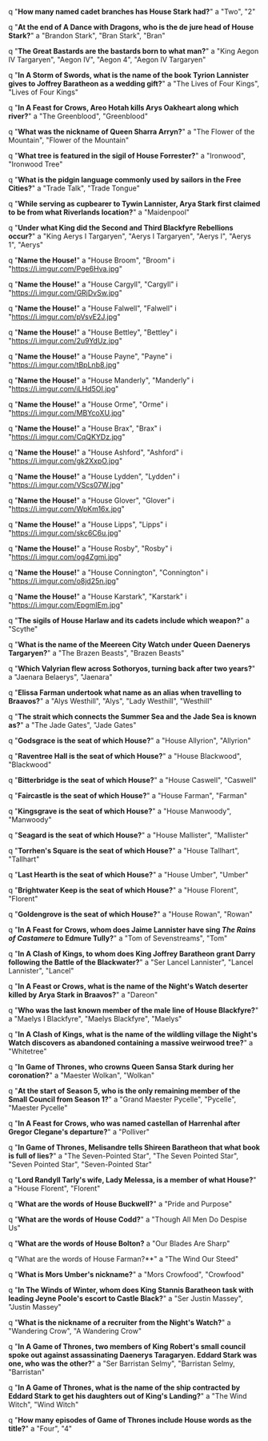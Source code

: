 q "**How many named cadet branches has House Stark had?**"
a "Two", "2"

q "**At the end of A Dance with Dragons, who is the de jure head of House Stark?**"
a "Brandon Stark", "Bran Stark", "Bran"

q "**The Great Bastards are the bastards born to what man?**"
a "King Aegon IV Targaryen", "Aegon IV", "Aegon 4", "Aegon IV Targaryen"

q "**In A Storm of Swords, what is the name of the book Tyrion Lannister gives to Joffrey Baratheon as a wedding gift?**"
a "The Lives of Four Kings", "Lives of Four Kings"

q "**In A Feast for Crows, Areo Hotah kills Arys Oakheart along which river?**"
a "The Greenblood", "Greenblood"

q "**What was the nickname of Queen Sharra Arryn?**"
a "The Flower of the Mountain", "Flower of the Mountain"

q "**What tree is featured in the sigil of House Forrester?**"
a "Ironwood", "Ironwood Tree"

q "**What is the pidgin language commonly used by sailors in the Free Cities?**"
a "Trade Talk", "Trade Tongue"

q "**While serving as cupbearer to Tywin Lannister, Arya Stark first claimed to be from what Riverlands location?**"
a "Maidenpool"

q "**Under what King did the Second and Third Blackfyre Rebellions occur?**"
a "King Aerys I Targaryen", "Aerys I Targaryen", "Aerys I", "Aerys 1", "Aerys"

q "**Name the House!**"
a "House Broom", "Broom"
i "https://i.imgur.com/Pge6Hva.jpg"

q "**Name the House!**"
a "House Cargyll", "Cargyll"
i "https://i.imgur.com/GRjDvSw.jpg"

q "**Name the House!**"
a "House Falwell", "Falwell"
i "https://i.imgur.com/pVsvE2J.jpg"

q "**Name the House!**"
a "House Bettley", "Bettley"
i "https://i.imgur.com/2u9YdUz.jpg"

q "**Name the House!**"
a "House Payne", "Payne"
i "https://i.imgur.com/tBpLnb8.jpg"

q "**Name the House!**"
a "House Manderly", "Manderly"
i "https://i.imgur.com/iLHd5OI.jpg"

q "**Name the House!**"
a "House Orme", "Orme"
i "https://i.imgur.com/MBYcoXU.jpg"

q "**Name the House!**"
a "House Brax", "Brax"
i "https://i.imgur.com/CqQKYDz.jpg"

q "**Name the House!**"
a "House Ashford", "Ashford"
i "https://i.imgur.com/gk2XxpO.jpg"

q "**Name the House!**"
a "House Lydden", "Lydden"
i "https://i.imgur.com/VScs07W.jpg"

q "**Name the House!**"
a "House Glover", "Glover"
i "https://i.imgur.com/WpKm16x.jpg"

q "**Name the House!**"
a "House Lipps", "Lipps"
i "https://i.imgur.com/skc6C6u.jpg"

q "**Name the House!**"
a "House Rosby", "Rosby"
i "https://i.imgur.com/og4Zgmi.jpg"

q "**Name the House!**"
a "House Connington", "Connington"
i "https://i.imgur.com/o8jd25n.jpg"

q "**Name the House!**"
a "House Karstark", "Karstark"
i "https://i.imgur.com/EpgmIEm.jpg"

q "**The sigils of House Harlaw and its cadets include which weapon?**"
a "Scythe"

q "**What is the name of the Meereen City Watch under Queen Daenerys Targaryen?**"
a "The Brazen Beasts", "Brazen Beasts"

q "**Which Valyrian flew across Sothoryos, turning back after two years?**"
a "Jaenara Belaerys", "Jaenara"

q "**Elissa Farman undertook what name as an alias when travelling to Braavos?**"
a "Alys Westhill", "Alys", "Lady Westhill", "Westhill"

q "**The strait which connects the Summer Sea and the Jade Sea is known as?**"
a "The Jade Gates", "Jade Gates"

q "**Godsgrace is the seat of which House?**"
a "House Allyrion", "Allyrion"

q "**Raventree Hall is the seat of which House?**"
a "House Blackwood", "Blackwood"

q "**Bitterbridge is the seat of which House?**"
a "House Caswell", "Caswell"

q "**Faircastle is the seat of which House?**"
a "House Farman", "Farman"

q "**Kingsgrave is the seat of which House?**"
a "House Manwoody", "Manwoody"

q "**Seagard is the seat of which House?**"
a "House Mallister", "Mallister"

q "**Torrhen's Square is the seat of which House?**"
a "House Tallhart", "Tallhart"

q "**Last Hearth is the seat of which House?**"
a "House Umber", "Umber"

q "**Brightwater Keep is the seat of which House?**"
a "House Florent", "Florent"

q "**Goldengrove is the seat of which House?**"
a "House Rowan", "Rowan"

q "**In A Feast for Crows, whom does Jaime Lannister have sing *The Rains of Castamere* to Edmure Tully?**"
a "Tom of Sevenstreams", "Tom"

q "**In A Clash of Kings, to whom does King Joffrey Baratheon grant Darry following the Battle of the Blackwater?**"
a "Ser Lancel Lannister", "Lancel Lannister", "Lancel"

q "**In A Feast or Crows, what is the name of the Night's Watch deserter killed by Arya Stark in Braavos?**"
a "Dareon"

q "**Who was the last known member of the male line of House Blackfyre?**"
a "Maelys I Blackfyre", "Maelys Blackfyre", "Maelys"

q "**In A Clash of Kings, what is the name of the wildling village the Night's Watch discovers as abandoned containing a massive weirwood tree?**"
a "Whitetree"

q "**In Game of Thrones, who crowns Queen Sansa Stark during her coronation?**"
a "Maester Wolkan", "Wolkan"

q "**At the start of Season 5, who is the only remaining member of the Small Council from Season 1?**"
a "Grand Maester Pycelle", "Pycelle", "Maester Pycelle"

q "**In A Feast for Crows, who was named castellan of Harrenhal after Gregor Clegane's departure?**"
a "Polliver"

q "**In Game of Thrones, Melisandre tells Shireen Baratheon that what book is full of lies?**"
a "The Seven-Pointed Star", "The Seven Pointed Star", "Seven Pointed Star", "Seven-Pointed Star"

q "**Lord Randyll Tarly's wife, Lady Melessa, is a member of what House?**"
a "House Florent", "Florent"

q "**What are the words of House Buckwell?**"
a "Pride and Purpose"

q "**What are the words of House Codd?**"
a  "Though All Men Do Despise Us"

q "**What are the words of House Bolton?**
a "Our Blades Are Sharp"

q "What are the words of House Farman?**"
a "The Wind Our Steed"

q "**What is Mors Umber's nickname?**"
a "Mors Crowfood", "Crowfood"

q "**In The Winds of Winter, whom does King Stannis Baratheon task with leading Jeyne Poole's escort to Castle Black?**"
a "Ser Justin Massey", "Justin Massey"

q "**What is the nickname of a recruiter from the Night's Watch?**"
a "Wandering Crow", "A Wandering Crow"

q "**In A Game of Thrones, two members of King Robert's small council spoke out against assassinating Daenerys Taragaryen. Eddard Stark was one, who was the other?**"
a "Ser Barristan Selmy", "Barristan Selmy, "Barristan"

q "**In A Game of Thrones, what is the name of the ship contracted by Eddard Stark to get his daughters out of King's Landing?**"
a "The Wind Witch", "Wind Witch"

q "**How many episodes of Game of Thrones include House words as the title?**"
a "Four", "4"



















































































































